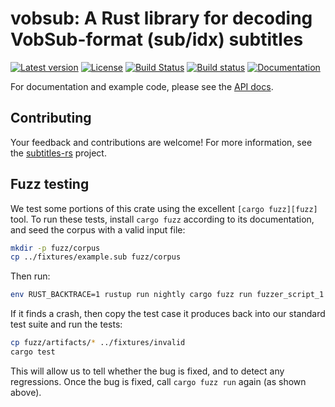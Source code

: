 # vobsub: A Rust library for decoding VobSub-format (sub/idx) subtitles

[![Latest version](https://img.shields.io/crates/v/vobsub.svg)](https://crates.io/crates/vobsub) [![License](https://img.shields.io/crates/l/vobsub.svg)](https://opensource.org/licenses/MIT) [![Build Status](https://travis-ci.org/emk/subtitles-rs.svg?branch=master)](https://travis-ci.org/emk/subtitles-rs) [![Build status](https://ci.appveyor.com/api/projects/status/3hn8cwckcdhpcasm/branch/master?svg=true)](https://ci.appveyor.com/project/emk/subtitles-rs/branch/master) [![Documentation](https://img.shields.io/badge/documentation-docs.rs-yellow.svg)](https://docs.rs/vobsub/)

For documentation and example code, please see
the [API docs](https://docs.rs/vobsub/).

## Contributing

Your feedback and contributions are welcome!  For more information, see
the [subtitles-rs][] project.

## Fuzz testing

We test some portions of this crate using the excellent
`[cargo fuzz][fuzz]` tool.  To run these tests, install `cargo fuzz`
according to its documentation, and seed the corpus with a valid input
file:

```sh
mkdir -p fuzz/corpus
cp ../fixtures/example.sub fuzz/corpus
```

Then run:

```sh
env RUST_BACKTRACE=1 rustup run nightly cargo fuzz run fuzzer_script_1
```

If it finds a crash, then copy the test case it produces back into our
standard test suite and run the tests:

```sh
cp fuzz/artifacts/* ../fixtures/invalid
cargo test
```

This will allow us to tell whether the bug is fixed, and to detect any
regressions.  Once the bug is fixed, call `cargo fuzz run` again (as shown
above).

[subtitles-rs]: https://github.com/emk/subtitles-rs
[fuzz]: https://github.com/rust-fuzz/cargo-fuzz
